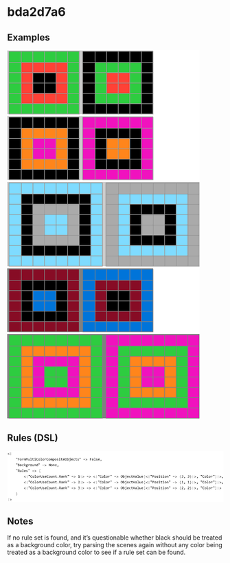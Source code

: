 # bda2d7a6

## Examples

![ARC examples for bda2d7a6](examples.png?raw=true)

## Rules (DSL)

![DSL rules for bda2d7a6](rules.png?raw=true)

## Notes
If no rule set is found, and it’s questionable whether black should be treated as a background color, try parsing the scenes again without any color being treated as a background color to see if a rule set can be found.
